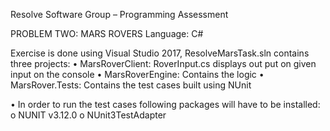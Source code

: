 Resolve Software Group – Programming Assessment

PROBLEM TWO: MARS ROVERS
Language: C#

Exercise is done using Visual Studio 2017, ResolveMarsTask.sln contains three projects:
•	MarsRoverClient: RoverInput.cs displays out put on given input on the console
•	MarsRoverEngine: Contains the logic
•	MarsRover.Tests: Contains the test cases built using NUnit



•	In order to run the test cases following packages will have to be installed:
o	NUNIT v3.12.0
o	NUnit3TestAdapter







